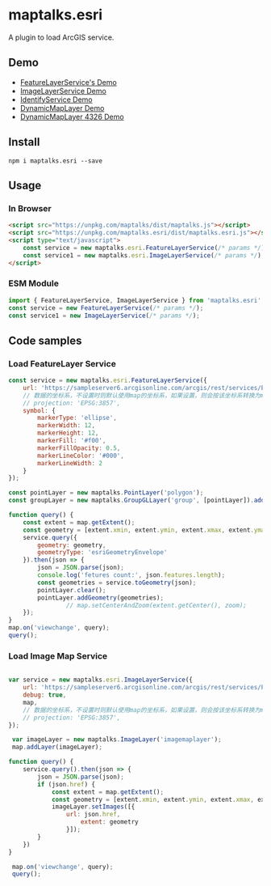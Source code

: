 # maptalks.esri

A plugin to load ArcGIS service.

## Demo

* [FeatureLayerService's Demo](https://maptalks.org/maptalks.esri/demo/FeatureLayer.html)
* [ImageLayerService Demo](https://maptalks.org/maptalks.esri/demo/ImageLayer.html)
* [IdentifyService Demo](https://maptalks.org/maptalks.esri/demo/identify.html)
* [DynamicMapLayer Demo](https://maptalks.org/maptalks.esri/demo/DynamicMapLayer.html)
* [DynamicMapLayer 4326 Demo](https://maptalks.org/maptalks.esri/demo/DynamicMapLayer-4326.html)

## Install

```shell
npm i maptalks.esri --save
```

## Usage

### In Browser
```html
<script src="https://unpkg.com/maptalks/dist/maptalks.js"></script>
<script src="https://unpkg.com/maptalks.esri/dist/maptalks.esri.js"></script>
<script type="text/javascript">
    const service = new maptalks.esri.FeatureLayerService(/* params */);
    const service1 = new maptalks.esri.ImageLayerService(/* params */);
</script>
```

### ESM Module

```js
import { FeatureLayerService, ImageLayerService } from 'maptalks.esri';
const service = new FeatureLayerService(/* params */);
const service1 = new ImageLayerService(/* params */);
```

## Code samples

### Load FeatureLayer Service

```js
const service = new maptalks.esri.FeatureLayerService({
    url: 'https://sampleserver6.arcgisonline.com/arcgis/rest/services/Earthquakes_Since1970/MapServer/0',
    // 数据的坐标系，不设置时则默认使用map的坐标系，如果设置，则会按该坐标系转换为map的坐标系
    // projection: 'EPSG:3857',
    symbol: {
        markerType: 'ellipse',
        markerWidth: 12,
        markerHeight: 12,
        markerFill: '#f00',
        markerFillOpacity: 0.5,
        markerLineColor: '#000',
        markerLineWidth: 2
    }
});

const pointLayer = new maptalks.PointLayer('polygon');
const groupLayer = new maptalks.GroupGLLayer('group', [pointLayer]).addTo(map);

function query() {
    const extent = map.getExtent();
    const geometry = [extent.xmin, extent.ymin, extent.xmax, extent.ymax].join(',');
    service.query({
        geometry: geometry,
        geometryType: 'esriGeometryEnvelope'
    }).then(json => {
        json = JSON.parse(json);
        console.log('fetures count:', json.features.length);
        const geometries = service.toGeometry(json);
        pointLayer.clear();
        pointLayer.addGeometry(geometries);
                // map.setCenterAndZoom(extent.getCenter(), zoom);
    });
}
map.on('viewchange', query);
query();
```

### Load Image Map Service

```js

var service = new maptalks.esri.ImageLayerService({
    url: 'https://sampleserver6.arcgisonline.com/arcgis/rest/services/PoolPermits/MapServer/export',
    debug: true,
    map,
    // 数据的坐标系，不设置时则默认使用map的坐标系，如果设置，则会按该坐标系转换为map的坐标系
    // projection: 'EPSG:3857',
});

 var imageLayer = new maptalks.ImageLayer('imagemaplayer');
 map.addLayer(imageLayer);

function query() {
    service.query().then(json => {
        json = JSON.parse(json);
        if (json.href) {
            const extent = map.getExtent();
            const geometry = [extent.xmin, extent.ymin, extent.xmax, extent.ymax];
            imageLayer.setImages([{
                url: json.href,
                    extent: geometry
                }]);
        }
    })
}

 map.on('viewchange', query);
 query();
```
